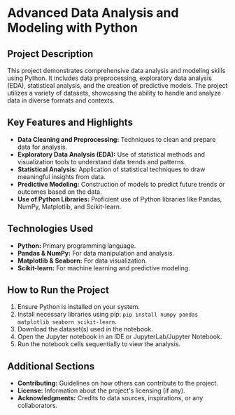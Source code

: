 
# Advanced Data Analysis and Modeling with Python

## Project Description
This project demonstrates comprehensive data analysis and modeling skills using Python. It includes data preprocessing, exploratory data analysis (EDA), statistical analysis, and the creation of predictive models. The project utilizes a variety of datasets, showcasing the ability to handle and analyze data in diverse formats and contexts.

## Key Features and Highlights
- **Data Cleaning and Preprocessing:** Techniques to clean and prepare data for analysis.
- **Exploratory Data Analysis (EDA):** Use of statistical methods and visualization tools to understand data trends and patterns.
- **Statistical Analysis:** Application of statistical techniques to draw meaningful insights from data.
- **Predictive Modeling:** Construction of models to predict future trends or outcomes based on the data.
- **Use of Python Libraries:** Proficient use of Python libraries like Pandas, NumPy, Matplotlib, and Scikit-learn.

## Technologies Used
- **Python:** Primary programming language.
- **Pandas & NumPy:** For data manipulation and analysis.
- **Matplotlib & Seaborn:** For data visualization.
- **Scikit-learn:** For machine learning and predictive modeling.

## How to Run the Project
1. Ensure Python is installed on your system.
2. Install necessary libraries using pip: `pip install numpy pandas matplotlib seaborn scikit-learn`.
3. Download the dataset(s) used in the notebook.
4. Open the Jupyter notebook in an IDE or JupyterLab/Jupyter Notebook.
5. Run the notebook cells sequentially to view the analysis.

## Additional Sections
- **Contributing:** Guidelines on how others can contribute to the project.
- **License:** Information about the project's licensing (if any).
- **Acknowledgments:** Credits to data sources, inspirations, or any collaborators.
